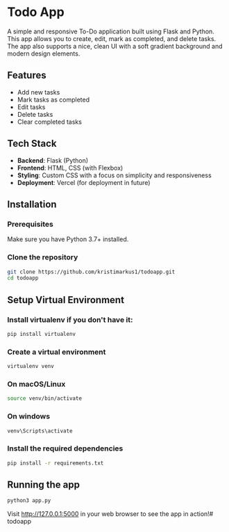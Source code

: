 # Todo App

A simple and responsive To-Do application built using Flask and Python. This app allows you to create, edit, mark as completed, and delete tasks. The app also supports a nice, clean UI with a soft gradient background and modern design elements.

## Features
- Add new tasks
- Mark tasks as completed
- Edit tasks
- Delete tasks
- Clear completed tasks

## Tech Stack
- **Backend**: Flask (Python)
- **Frontend**: HTML, CSS (with Flexbox)
- **Styling**: Custom CSS with a focus on simplicity and responsiveness
- **Deployment**: Vercel (for deployment in future)

## Installation

### Prerequisites
Make sure you have Python 3.7+ installed.

### Clone the repository
```bash
git clone https://github.com/kristimarkus1/todoapp.git
cd todoapp
```

## Setup Virtual Environment
### Install virtualenv if you don't have it:
```bash
pip install virtualenv
```

### Create a virtual environment
```bash
virtualenv venv
```

### On macOS/Linux
```bash
source venv/bin/activate
```

### On windows
```bash
venv\Scripts\activate
```

### Install the required dependencies
```bash
pip install -r requirements.txt
```

## Running the app
```bash
python3 app.py
```
Visit http://127.0.0.1:5000 in your web browser to see the app in action!# todoapp
